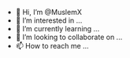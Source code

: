 - 👋 Hi, I’m @MuslemX
- 👀 I’m interested in ...
- 🌱 I’m currently learning ...
- 💞️ I’m looking to collaborate on ...
- 📫 How to reach me ...

<!---
MuslemX/MuslemX is a ✨ special ✨ repository because its `README.md` (this file) appears on your GitHub profile.
You can click the Preview link to take a look at your changes.
--->
